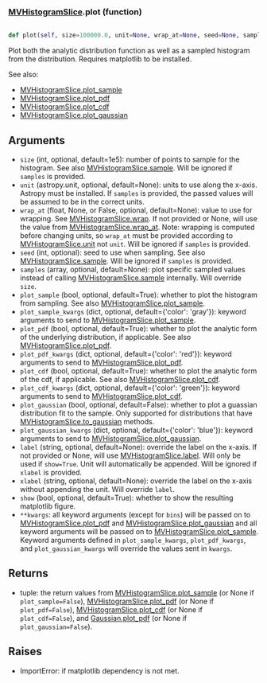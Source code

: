 ### [MVHistogramSlice](MVHistogramSlice.md).plot (function)


```py

def plot(self, size=100000.0, unit=None, wrap_at=None, seed=None, samples=None, plot_sample=True, plot_sample_kwargs={'color': 'gray'}, plot_pdf=True, plot_pdf_kwargs={'color': 'red'}, plot_cdf=False, plot_cdf_kwargs={'color': 'green'}, plot_gaussian=False, plot_gaussian_kwargs={'color': 'blue'}, label=None, xlabel=None, show=False, **kwargs)

```



Plot both the analytic distribution function as well as a sampled
histogram from the distribution.  Requires matplotlib to be installed.

See also:

* [MVHistogramSlice.plot_sample](MVHistogramSlice.plot_sample.md)
* [MVHistogramSlice.plot_pdf](MVHistogramSlice.plot_pdf.md)
* [MVHistogramSlice.plot_cdf](MVHistogramSlice.plot_cdf.md)
* [MVHistogramSlice.plot_gaussian](MVHistogramSlice.plot_gaussian.md)

Arguments
-----------
* `size` (int, optional, default=1e5): number of points to sample for
    the histogram.  See also [MVHistogramSlice.sample](MVHistogramSlice.sample.md).  Will be ignored
    if `samples` is provided.
* `unit` (astropy.unit, optional, default=None): units to use along
    the x-axis.  Astropy must be installed.  If `samples` is provided,
    the passed values will be assumed to be in the correct units.
* `wrap_at` (float, None, or False, optional, default=None): value to
    use for wrapping.  See [MVHistogramSlice.wrap](MVHistogramSlice.wrap.md).  If not provided or None,
    will use the value from [MVHistogramSlice.wrap_at](MVHistogramSlice.wrap_at.md).  Note: wrapping is
    computed before changing units, so `wrap_at` must be provided
    according to [MVHistogramSlice.unit](MVHistogramSlice.unit.md) not `unit`.  Will be ignored if
    `samples` is provided.
* `seed` (int, optional): seed to use when sampling.  See also
    [MVHistogramSlice.sample](MVHistogramSlice.sample.md).  Will be ignored if `samples` is provided.
* `samples` (array, optional, default=None): plot specific sampled
    values instead of calling [MVHistogramSlice.sample](MVHistogramSlice.sample.md) internally.  Will override
    `size`.
* `plot_sample` (bool, optional, default=True): whether to plot the
    histogram from sampling.  See also [MVHistogramSlice.plot_sample](MVHistogramSlice.plot_sample.md).
* `plot_sample_kwargs` (dict, optional, default={'color': 'gray'}):
    keyword arguments to send to [MVHistogramSlice.plot_sample](MVHistogramSlice.plot_sample.md).
* `plot_pdf` (bool, optional, default=True): whether to plot the
    analytic form of the underlying distribution, if applicable.
    See also [MVHistogramSlice.plot_pdf](MVHistogramSlice.plot_pdf.md).
* `plot_pdf_kwargs` (dict, optional, default={'color': 'red'}):
    keyword arguments to send to [MVHistogramSlice.plot_pdf](MVHistogramSlice.plot_pdf.md).
* `plot_cdf` (bool, optional, default=True): whether to plot the
    analytic form of the cdf, if applicable.
    See also [MVHistogramSlice.plot_cdf](MVHistogramSlice.plot_cdf.md).
* `plot_cdf_kwargs` (dict, optional, default={'color': 'green'}):
    keyword arguments to send to [MVHistogramSlice.plot_cdf](MVHistogramSlice.plot_cdf.md).
* `plot_gaussian` (bool, optional, default=False): whether to plot
    a guassian distribution fit to the sample.  Only supported for
    distributions that have [MVHistogramSlice.to_gaussian](MVHistogramSlice.to_gaussian.md) methods.
* `plot_gaussian_kwargs` (dict, optional, default={'color': 'blue'}):
    keyword arguments to send to [MVHistogramSlice.plot_gaussian](MVHistogramSlice.plot_gaussian.md).
* `label` (string, optional, default=None): override the label on the
    x-axis.  If not provided or None, will use [MVHistogramSlice.label](MVHistogramSlice.label.md).  Will
    only be used if `show=True`.  Unit will automatically be appended.
    Will be ignored if `xlabel` is provided.
* `xlabel` (string, optional, default=None): override the label on the
    x-axis without appending the unit.  Will override `label`.
* `show` (bool, optional, default=True): whether to show the resulting
    matplotlib figure.
* `**kwargs`: all keyword arguments (except for `bins`) will be passed
    on to [MVHistogramSlice.plot_pdf](MVHistogramSlice.plot_pdf.md) and [MVHistogramSlice.plot_gaussian](MVHistogramSlice.plot_gaussian.md) and all
    keyword arguments will be passed on to [MVHistogramSlice.plot_sample](MVHistogramSlice.plot_sample.md).
    Keyword arguments defined in `plot_sample_kwargs`,
    `plot_pdf_kwargs`, and `plot_gaussian_kwargs`
    will override the values sent in `kwargs`.

Returns
--------
* tuple: the return values from [MVHistogramSlice.plot_sample](MVHistogramSlice.plot_sample.md) (or None if
    `plot_sample=False`), [MVHistogramSlice.plot_pdf](MVHistogramSlice.plot_pdf.md) (or None if `plot_pdf=False`),
    [MVHistogramSlice.plot_cdf](MVHistogramSlice.plot_cdf.md) (or None if `plot_cdf=False`),
    and [Gaussian.plot_pdf](Gaussian.plot_pdf.md) (or None if `plot_gaussian=False`).

Raises
--------
* ImportError: if matplotlib dependency is not met.

